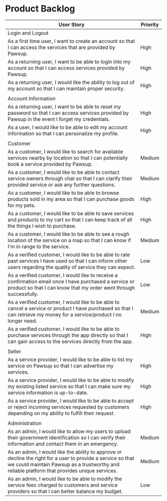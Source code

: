 # Product Backlog

| User Story    | Priority |
| --- | --- |
| Login and Logout |
|As a first time user, I want to create an account so that I can access the services that are provided by Pawsup.| High |
|As a returning user, I want to be able to login into my account so that I can access services provided by Pawsup.| High |
|As a returning user, I would like the ability to log out of my account so that I can maintain proper security.| High |
|            |
| Account Information |
|As a returning user, I want to be able to reset my password so that I can access services provided by Pawsup in the event I forget my credentials.| High |
|As a user, I would like to be able to edit my account information so that I can personalize my profile.| High |
|            |
| Customer |
|As a customer, I would like to search for available services nearby by location so that I can potentially book a service provided by Pawsup.| Medium |
|As a customer, I would like to be able to contact service owners through chat so that I can clarify their provided service or ask any further questions.| Medium |
|As a customer, I would like to be able to browse products sold in my area so that I can purchase goods for my pets. | High | 1 |
|As a customer, I would like to be able to save services and products to my cart so that I can keep track of all the things I wish to purchase. | High |
|As a customer, I would like to be able to see a rough location of the service on a map so that I can know if I'm in range to the service. | Medium |
|As a verified customer, I would like to be able to rate past services I have used so that I can inform other users regarding the quality of service they can expect. | Low |
|As a verified customer, I would like to receive a confirmation email once I have purchased a service or product so that I can know that my order went through successfully. | Low |
|As a verified customer, I would like to be able to cancel a service or product I have purchased so that I can retrieve my money for a service/product I no longer need. | Medium |
|As a verified customer, I would like to be able to purchase services through the app directly so that I can gain access to the services directly from the app.| High |
|            |
| Seller |
|As a service provider, I would like to be able to list my service on Pawsup so that I can advertise my services. | High |
|As a service provider, I would like to be able to modify my existing listed service so that I can make sure my service information is up-to-date. | High | 
|As a service provider, I would like to be able to accept or reject incoming services requested by customers depending on my ability to fulfill their request. | High | 
|            |
| Administration |
|As an admin, I would like to allow my users to upload their government identification so I can verify their information and contact them in an emergency.| Medium |
|As an admin, I would like the ability to approve or decline the right for a user to provide a service so that we could maintain Pawsup as a trustworthy and reliable platform that provides unique services.| Medium |
|As an admin, I would like to be able to modify the service fees charged to customers and service providers so that I can better balance my budget. | Low |